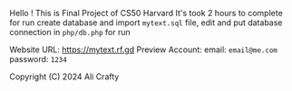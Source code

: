 Hello !
This is Final Project of CS50 Harvard
It's took 2 hours to complete
for run create database and import `mytext.sql` file, edit and put database connection in `php/db.php` for run

Website URL: https://mytext.rf.gd
Preview Account:
email: `email@me.com`
password: `1234`

Copyright (C) 2024 Ali Crafty
